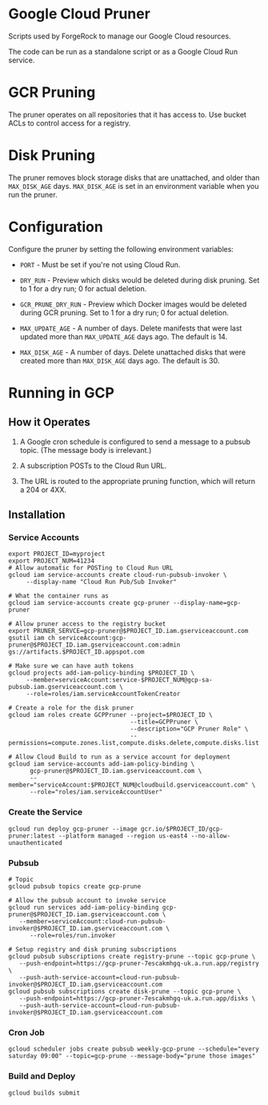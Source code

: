 # Google Cloud Pruner

Scripts used by ForgeRock to manage our Google Cloud resources.

The code can be run as a standalone script or as a Google Cloud Run service.

# GCR Pruning

The pruner operates on all repositories that it has access to. Use bucket ACLs 
to control access for a registry. 

# Disk Pruning

The pruner removes block storage disks that are unattached, and older than 
`MAX_DISK_AGE` days. `MAX_DISK_AGE` is set in an environment variable when you 
run the pruner.

# Configuration

Configure the pruner by setting the following environment variables:

* `PORT` - Must be set if you're not using Cloud Run.
  
* `DRY_RUN` - Preview which disks would be deleted during disk pruning. Set to
1 for a dry run; 0 for actual deletion.  
  
* `GCR_PRUNE_DRY_RUN` - Preview which Docker images would be deleted during GCR
pruning. Set to 1 for a dry run; 0 for actual deletion.
  
* `MAX_UPDATE_AGE` - A number of days. Delete manifests that were last updated 
more than `MAX_UPDATE_AGE` days ago. The default is 14.
  
* `MAX_DISK_AGE` - A number of days. Delete unattached disks that were created 
more than `MAX_DISK_AGE` days ago. The default is 30.

# Running in GCP

## How it Operates

1. A Google cron schedule is configured to send a message to a pubsub topic. 
(The message body is irrelevant.)
   
2. A subscription POSTs to the Cloud Run URL.
   
3. The URL is routed to the appropriate pruning function, which will return a 
204 or 4XX.

## Installation

### Service Accounts

```
export PROJECT_ID=myproject
export PROJECT_NUM=41234
# Allow automatic for POSTing to Cloud Run URL
gcloud iam service-accounts create cloud-run-pubsub-invoker \
     --display-name "Cloud Run Pub/Sub Invoker"

# What the container runs as
gcloud iam service-accounts create gcp-pruner --display-name=gcp-pruner

# Allow pruner access to the registry bucket
export PRUNER_SERVCE=gcp-pruner@$PROJECT_ID.iam.gserviceaccount.com
gsutil iam ch serviceAccount:gcp-pruner@$PROJECT_ID.iam.gserviceaccount.com:admin gs://artifacts.$PROJECT_ID.appspot.com

# Make sure we can have auth tokens
gcloud projects add-iam-policy-binding $PROJECT_ID \
     --member=serviceAccount:service-$PROJECT_NUM@gcp-sa-pubsub.iam.gserviceaccount.com \
     --role=roles/iam.serviceAccountTokenCreator

# Create a role for the disk pruner
gcloud iam roles create GCPPruner --project=$PROJECT_ID \
                                  --title=GCPPruner \
                                  --description="GCP Pruner Role" \
                                  --permissions=compute.zones.list,compute.disks.delete,compute.disks.list 

# Allow Cloud Build to run as a service account for deployment
gcloud iam service-accounts add-iam-policy-binding \
      gcp-pruner@$PROJECT_ID.iam.gserviceaccount.com \
      --member="serviceAccount:$PROJECT_NUM@cloudbuild.gserviceaccount.com" \
      --role="roles/iam.serviceAccountUser"
```

### Create the Service

```
gcloud run deploy gcp-pruner --image gcr.io/$PROJECT_ID/gcp-pruner:latest --platform managed --region us-east4 --no-allow-unauthenticated
```

### Pubsub

```
# Topic
gcloud pubsub topics create gcp-prune

# Allow the pubsub account to invoke service
gcloud run services add-iam-policy-binding gcp-pruner@$PROJECT_ID.iam.gserviceaccount.com \
   --member=serviceAccount:cloud-run-pubsub-invoker@$PROJECT_ID.iam.gserviceaccount.com \
      --role=roles/run.invoker

# Setup registry and disk pruning subscriptions
gcloud pubsub subscriptions create registry-prune --topic gcp-prune \
   --push-endpoint=https://gcp-pruner-7escakmhgq-uk.a.run.app/registry \
   --push-auth-service-account=cloud-run-pubsub-invoker@$PROJECT_ID.iam.gserviceaccount.com
gcloud pubsub subscriptions create disk-prune --topic gcp-prune \
   --push-endpoint=https://gcp-pruner-7escakmhgq-uk.a.run.app/disks \
   --push-auth-service-account=cloud-run-pubsub-invoker@$PROJECT_ID.iam.gserviceaccount.com
```

### Cron Job

```
gcloud scheduler jobs create pubsub weekly-gcp-prune --schedule="every saturday 09:00" --topic=gcp-prune --message-body="prune those images"
```

### Build and Deploy

```
gcloud builds submit
```
